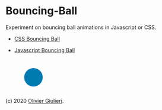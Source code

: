 # Bouncing-Ball

Experiment on bouncing ball animations in Javascript or CSS.

- [CSS Bouncing Ball](https://evoluteur.github.io/bouncing-ball/)

- [Javascript Bouncing Ball](https://evoluteur.github.io/bouncing-ball/index-javascript.html)


<div style="margin:40px 0 30px 50px;background-color:#007bb2;border-radius:50%;height:50px;width:50px;"></div>


(c) 2020 [Olivier Giulieri](https://evoluteur.github.io/).

